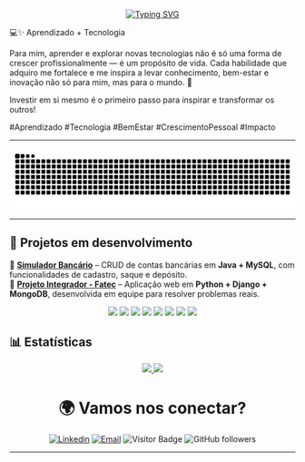 <div align="center">
  <a href="https://git.io/typing-svg">
    <img src="https://readme-typing-svg.demolab.com?font=Fira+Code&weight=500&size=22&pause=1000&color=FF0000&center=true&vCenter=true&random=false&width=524&lines=%E2%8A%B9+Ola,+sou+a+Mila!+Seja+bem+vinde+%CB%99%E1%B5%95%CB%99+%E2%8A%B9+" alt="Typing SVG">
  </a>
</div>

💻✨ Aprendizado + Tecnologia

Para mim, aprender e explorar novas tecnologias não é só uma forma de crescer profissionalmente — é um propósito de vida. Cada habilidade que adquiro me fortalece e me inspira a levar conhecimento, bem-estar e inovação não só para mim, mas para o mundo. 🚀

Investir em si mesmo é o primeiro passo para inspirar e transformar os outros!

#Aprendizado #Tecnologia #BemEstar #CrescimentoPessoal #Impacto

---
<picture align="center">
  <source media="(prefers-color-scheme: dark)" srcset="https://raw.githubusercontent.com/jmcardoso18/jmcardoso18/output/github-contribution-grid-snake-dark.svg">
  <source media="(prefers-color-scheme: light)" srcset="https://raw.githubusercontent.com/jmcardoso18/jmcardoso18/output/github-contribution-grid-snake-dark.svg">
  <img align="center" alt="github contribution grid snake animation" src="https://raw.githubusercontent.com/jmcardoso18/jmcardoso18/output/github-contribution-grid-snake.svg">
</picture>

---

## 🚀 Projetos em desenvolvimento 

🔹 [**Simulador Bancário**](https://github.com/jmcardoso18/Conta-bancaria-gene-83) – CRUD de contas bancárias em **Java + MySQL**, com funcionalidades de cadastro, saque e depósito.  
🔹 [**Projeto Integrador - Fatec**](https://github.com/jmcardoso18/PI_3Semestre_2-2025) – Aplicação web em **Python + Django + MongoDB**, desenvolvida em equipe para resolver problemas reais.  

<div align="center">
  <img src="https://cdn.jsdelivr.net/gh/devicons/devicon/icons/java/java-original.svg" width="40"/> 
  <img src="https://cdn.jsdelivr.net/gh/devicons/devicon/icons/spring/spring-original.svg" width="40"/>
  <img src="https://cdn.jsdelivr.net/gh/devicons/devicon/icons/javascript/javascript-original.svg" width="40"/>
  <img src="https://cdn.jsdelivr.net/gh/devicons/devicon/icons/react/react-original.svg" width="40"/>
  <img src="https://cdn.jsdelivr.net/gh/devicons/devicon/icons/mysql/mysql-original.svg" width="40"/>
  <img src="https://cdn.jsdelivr.net/gh/devicons/devicon/icons/html5/html5-original.svg" width="40"/>
  <img src="https://cdn.jsdelivr.net/gh/devicons/devicon/icons/css3/css3-original.svg" width="40"/>
  <img src="https://cdn.jsdelivr.net/gh/devicons/devicon/icons/git/git-original.svg" width="40"/>
</div>


## 📊 Estatísticas  

<div align="center">

<a href="https://github.com/jmcardoso18">
  <img height="180em" src="https://github-readme-stats.vercel.app/api?username=jmcardoso18&show_icons=true&theme=tokyonight&icon_color=FF0000&text_color=FFFFFF&title_color=FF0000&bg_color=0D1117"/>
</a>
<a href="https://github.com/jmcardoso18">
  <img height="180em" src="https://github-readme-stats.vercel.app/api/top-langs/?username=jmcardoso18&layout=compact&theme=tokyonight&icon_color=FF0000&text_color=FFFFFF&title_color=FF0000&bg_color=0D1117"/>
</a>

</div>






<div align="center">
<h1>🌍 Vamos nos conectar? </h1> 

[![Linkedin](https://img.shields.io/badge/LinkedIn-0A66C2?style=for-the-badge&logo=linkedin&logoColor=white)](https://www.linkedin.com/in/jamila-m-c/) 
[![Email](https://img.shields.io/badge/Email-D14836?style=for-the-badge&logo=gmail&logoColor=white)](mailto:jmc18.ads@gmail.com) 
![Visitor Badge](https://img.shields.io/badge/Visitantes-000?style=for-the-badge&logo=github&logoColor=white&color=blue) 
![GitHub followers](https://img.shields.io/badge/Seguidores-000?style=for-the-badge&logo=github&logoColor=white&color=black)  

</div>

---
